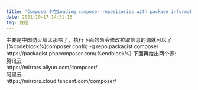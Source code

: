 ```yaml
---
title: 'Composer卡在Loading composer repositories with package information的解决方法'
date: 2021-10-17 14:31:15
tag: 教程
---
```

<p>主要是中国防火墙太那啥了，执行下面的命令修改拉取信息的源就可以了
{%codeblock%}composer config -g repo.packagist composer https://packagist.phpcomposer.com{%endblock%}
下面再给出两个源:<br />
腾讯云<br />
https://mirrors.aliyun.com/composer/<br />
阿里云<br />
https://mirrors.cloud.tencent.com/composer/</p>
